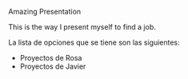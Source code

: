 Amazing Presentation

This is the way I present myself to find a job.

La lista de opciones que se tiene son las siguientes:

- Proyectos de Rosa
- Proyectos de Javier
